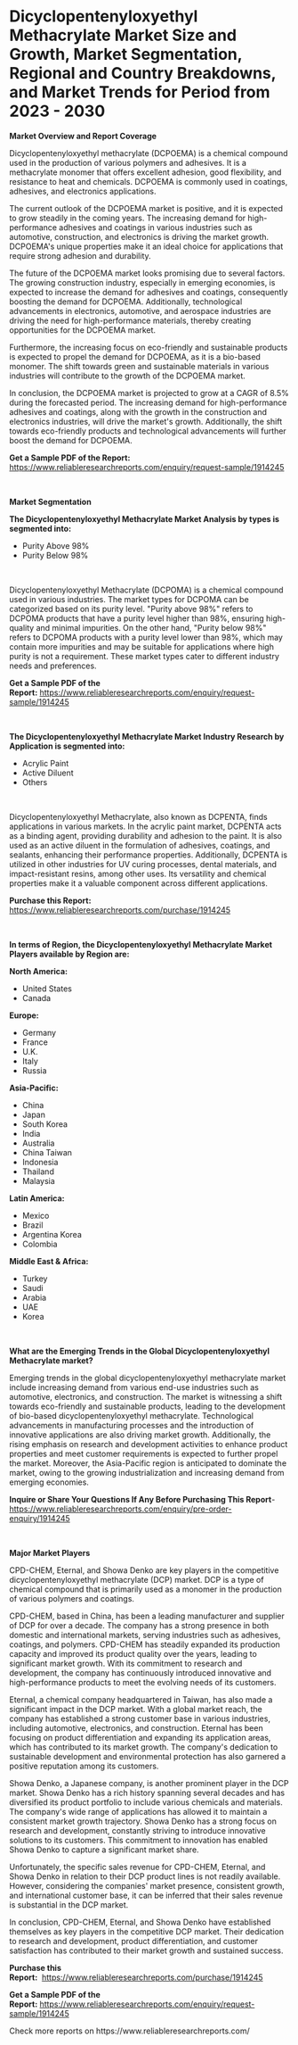 <p><h1>Dicyclopentenyloxyethyl Methacrylate Market Size and Growth, Market Segmentation, Regional and Country Breakdowns, and Market Trends for Period from 2023 -  2030</h1></p><p><strong>Market Overview and Report Coverage</strong></p>
<p><p>Dicyclopentenyloxyethyl methacrylate (DCPOEMA) is a chemical compound used in the production of various polymers and adhesives. It is a methacrylate monomer that offers excellent adhesion, good flexibility, and resistance to heat and chemicals. DCPOEMA is commonly used in coatings, adhesives, and electronics applications.</p><p>The current outlook of the DCPOEMA market is positive, and it is expected to grow steadily in the coming years. The increasing demand for high-performance adhesives and coatings in various industries such as automotive, construction, and electronics is driving the market growth. DCPOEMA's unique properties make it an ideal choice for applications that require strong adhesion and durability.</p><p>The future of the DCPOEMA market looks promising due to several factors. The growing construction industry, especially in emerging economies, is expected to increase the demand for adhesives and coatings, consequently boosting the demand for DCPOEMA. Additionally, technological advancements in electronics, automotive, and aerospace industries are driving the need for high-performance materials, thereby creating opportunities for the DCPOEMA market.</p><p>Furthermore, the increasing focus on eco-friendly and sustainable products is expected to propel the demand for DCPOEMA, as it is a bio-based monomer. The shift towards green and sustainable materials in various industries will contribute to the growth of the DCPOEMA market.</p><p>In conclusion, the DCPOEMA market is projected to grow at a CAGR of 8.5% during the forecasted period. The increasing demand for high-performance adhesives and coatings, along with the growth in the construction and electronics industries, will drive the market's growth. Additionally, the shift towards eco-friendly products and technological advancements will further boost the demand for DCPOEMA.</p></p>
<p><strong>Get a Sample PDF of the Report:</strong> <a href="https://www.reliableresearchreports.com/enquiry/request-sample/1914245">https://www.reliableresearchreports.com/enquiry/request-sample/1914245</a></p>
<p>&nbsp;</p>
<p><strong>Market Segmentation</strong></p>
<p><strong>The Dicyclopentenyloxyethyl Methacrylate Market Analysis by types is segmented into:</strong></p>
<p><ul><li>Purity Above 98%</li><li>Purity Below 98%</li></ul></p>
<p>&nbsp;</p>
<p><p>Dicyclopentenyloxyethyl Methacrylate (DCPOMA) is a chemical compound used in various industries. The market types for DCPOMA can be categorized based on its purity level. "Purity above 98%" refers to DCPOMA products that have a purity level higher than 98%, ensuring high-quality and minimal impurities. On the other hand, "Purity below 98%" refers to DCPOMA products with a purity level lower than 98%, which may contain more impurities and may be suitable for applications where high purity is not a requirement. These market types cater to different industry needs and preferences.</p></p>
<p><strong>Get a Sample PDF of the Report:</strong>&nbsp;<a href="https://www.reliableresearchreports.com/enquiry/request-sample/1914245">https://www.reliableresearchreports.com/enquiry/request-sample/1914245</a></p>
<p>&nbsp;</p>
<p><strong>The Dicyclopentenyloxyethyl Methacrylate Market Industry Research by Application is segmented into:</strong></p>
<p><ul><li>Acrylic Paint</li><li>Active Diluent</li><li>Others</li></ul></p>
<p>&nbsp;</p>
<p><p>Dicyclopentenyloxyethyl Methacrylate, also known as DCPENTA, finds applications in various markets. In the acrylic paint market, DCPENTA acts as a binding agent, providing durability and adhesion to the paint. It is also used as an active diluent in the formulation of adhesives, coatings, and sealants, enhancing their performance properties. Additionally, DCPENTA is utilized in other industries for UV curing processes, dental materials, and impact-resistant resins, among other uses. Its versatility and chemical properties make it a valuable component across different applications.</p></p>
<p><strong>Purchase this Report:</strong>&nbsp; <a href="https://www.reliableresearchreports.com/purchase/1914245">https://www.reliableresearchreports.com/purchase/1914245</a></p>
<p>&nbsp;</p>
<p><strong>In terms of Region, the Dicyclopentenyloxyethyl Methacrylate Market Players available by Region are:</strong></p>
<p>
    <p> <strong> North America: </strong>
        <ul>
            <li>United States</li>
            <li>Canada</li>
        </ul>
        </p> 
    <p> <strong> Europe: </strong>
        <ul>
            <li>Germany</li>
            <li>France</li>
            <li>U.K.</li>
            <li>Italy</li>
            <li>Russia</li>
        </ul>
        </p> 
    <p> <strong> Asia-Pacific: </strong>
        <ul>
            <li>China</li>
            <li>Japan</li>
            <li>South Korea</li>
            <li>India</li>
            <li>Australia</li>
            <li>China Taiwan</li>
            <li>Indonesia</li>
            <li>Thailand</li>
            <li>Malaysia</li>
        </ul>
        </p> 
    <p> <strong> Latin America: </strong>
        <ul>
            <li>Mexico</li>
            <li>Brazil</li>
            <li>Argentina Korea</li>
            <li>Colombia</li>
        </ul>
        </p> 
    <p> <strong> Middle East & Africa: </strong>
        <ul>
            <li>Turkey</li>
            <li>Saudi</li>
            <li>Arabia</li>
            <li>UAE</li>
            <li>Korea</li>
        </ul>
    </p>
    </p>
<p>&nbsp;</p>
<p><strong>What are the Emerging Trends in the Global Dicyclopentenyloxyethyl Methacrylate market?</strong></p>
<p><p>Emerging trends in the global dicyclopentenyloxyethyl methacrylate market include increasing demand from various end-use industries such as automotive, electronics, and construction. The market is witnessing a shift towards eco-friendly and sustainable products, leading to the development of bio-based dicyclopentenyloxyethyl methacrylate. Technological advancements in manufacturing processes and the introduction of innovative applications are also driving market growth. Additionally, the rising emphasis on research and development activities to enhance product properties and meet customer requirements is expected to further propel the market. Moreover, the Asia-Pacific region is anticipated to dominate the market, owing to the growing industrialization and increasing demand from emerging economies.</p></p>
<p><strong>Inquire or Share Your Questions If Any Before Purchasing This Report</strong>- <a href="https://www.reliableresearchreports.com/enquiry/pre-order-enquiry/1914245">https://www.reliableresearchreports.com/enquiry/pre-order-enquiry/1914245</a></p>
<p>&nbsp;</p>
<p><strong>Major Market Players</strong></p>
<p><p>CPD-CHEM, Eternal, and Showa Denko are key players in the competitive dicyclopentenyloxyethyl methacrylate (DCP) market. DCP is a type of chemical compound that is primarily used as a monomer in the production of various polymers and coatings.</p><p>CPD-CHEM, based in China, has been a leading manufacturer and supplier of DCP for over a decade. The company has a strong presence in both domestic and international markets, serving industries such as adhesives, coatings, and polymers. CPD-CHEM has steadily expanded its production capacity and improved its product quality over the years, leading to significant market growth. With its commitment to research and development, the company has continuously introduced innovative and high-performance products to meet the evolving needs of its customers.</p><p>Eternal, a chemical company headquartered in Taiwan, has also made a significant impact in the DCP market. With a global market reach, the company has established a strong customer base in various industries, including automotive, electronics, and construction. Eternal has been focusing on product differentiation and expanding its application areas, which has contributed to its market growth. The company's dedication to sustainable development and environmental protection has also garnered a positive reputation among its customers.</p><p>Showa Denko, a Japanese company, is another prominent player in the DCP market. Showa Denko has a rich history spanning several decades and has diversified its product portfolio to include various chemicals and materials. The company's wide range of applications has allowed it to maintain a consistent market growth trajectory. Showa Denko has a strong focus on research and development, constantly striving to introduce innovative solutions to its customers. This commitment to innovation has enabled Showa Denko to capture a significant market share.</p><p>Unfortunately, the specific sales revenue for CPD-CHEM, Eternal, and Showa Denko in relation to their DCP product lines is not readily available. However, considering the companies' market presence, consistent growth, and international customer base, it can be inferred that their sales revenue is substantial in the DCP market.</p><p>In conclusion, CPD-CHEM, Eternal, and Showa Denko have established themselves as key players in the competitive DCP market. Their dedication to research and development, product differentiation, and customer satisfaction has contributed to their market growth and sustained success.</p></p>
<p><strong>Purchase this Report:</strong>&nbsp;&nbsp;<a href="https://www.reliableresearchreports.com/purchase/1914245">https://www.reliableresearchreports.com/purchase/1914245</a></p>
<p></p>
<p><strong>Get a Sample PDF of the Report:</strong>&nbsp;<a href="https://www.reliableresearchreports.com/enquiry/request-sample/1914245">https://www.reliableresearchreports.com/enquiry/request-sample/1914245</a></p>
<p>Check more reports on https://www.reliableresearchreports.com/</p>